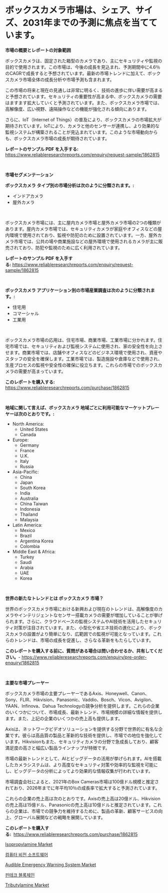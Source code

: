 <p><h1>ボックスカメラ市場は、シェア、サイズ、2031年までの予測に焦点を当てています。</h1></p><p><strong>市場の概要とレポートの対象範囲</strong></p>
<p><p>ボックスカメラは、固定された箱型のカメラであり、主にセキュリティや監視の目的で使用されます。この市場は、今後の成長を見込まれ、予測期間中に4.6％のCAGRで成長すると予想されています。最新の市場トレンドに加えて、ボックスカメラ市場全体の成長分析や市場予測も含まれます。</p><p>この市場の将来と現在の見通しは非常に明るく、技術の進歩に伴い需要が高まると予想されています。セキュリティの重要性が高まる中、ボックスカメラの需要はますます拡大していくと予測されています。また、ボックスカメラ市場では、高解像度、広い視野、遠隔操作などの機能が強化される傾向にあります。</p><p>さらに、IoT（Internet of Things）の普及により、ボックスカメラの市場拡大が期待されています。IoTにより、カメラと他のセンサーが連携し、より効果的な監視システムが構築されることが見込まれています。このような市場動向からも、ボックスカメラ市場の成長が期待されています。</p></p>
<p><strong>レポートのサンプル PDF を入手する:</strong> <a href="https://www.reliableresearchreports.com/enquiry/request-sample/1862815">https://www.reliableresearchreports.com/enquiry/request-sample/1862815</a></p>
<p>&nbsp;</p>
<p><strong>市場セグメンテーション</strong></p>
<p><strong>ボックスカメラ タイプ別の市場分析は次のように分類されます。:</strong></p>
<p><ul><li>インドアカメラ</li><li>屋外カメラ</li></ul></p>
<p>&nbsp;</p>
<p><p>ボックスカメラ市場には、主に屋内カメラ市場と屋外カメラ市場の2つの種類があります。屋内カメラ市場では、セキュリティカメラが家庭やオフィスなどの屋内環境で使用されており、監視や防犯のために設置されています。一方、屋外カメラ市場では、公共の場や商業施設などの屋外環境で使用されるカメラが主に販売されており、防犯や監視のために広く利用されています。</p></p>
<p><strong>レポートのサンプル PDF を入手する:</strong>&nbsp;<a href="https://www.reliableresearchreports.com/enquiry/request-sample/1862815">https://www.reliableresearchreports.com/enquiry/request-sample/1862815</a></p>
<p>&nbsp;</p>
<p><strong> ボックスカメラ アプリケーション別の市場産業調査は次のように分類されます。:</strong></p>
<p><ul><li>住宅用</li><li>コマーシャル</li><li>工業用</li></ul></p>
<p>&nbsp;</p>
<p><p>ボックスカメラ市場の応用は、住宅市場、商業市場、工業市場に分かれます。住宅市場では、セキュリティおよび監視システムに使用され、家の安全性を向上させます。商業市場では、店舗やオフィスなどのビジネス環境で使用され、資産やスタッフの安全を確保します。工業市場では、製造施設や倉庫などで使用され、生産プロセスの監視や安全性の確保に役立ちます。これらの市場でのボックスカメラの需要が高まっています。</p></p>
<p><strong>このレポートを購入する:</strong>&nbsp; <a href="https://www.reliableresearchreports.com/purchase/1862815">https://www.reliableresearchreports.com/purchase/1862815</a></p>
<p>&nbsp;</p>
<p><strong>地域に関して言えば、ボックスカメラ 地域ごとに利用可能なマーケットプレーヤーは次のとおりです。:</strong></p>
<p><ul>
    <li>
        North America:
        <ul>
            <li>United States</li>
            <li>Canada</li>
        </ul>
    </li>
    <li>
        Europe:
        <ul>
            <li>Germany</li>
            <li>France</li>
            <li>U.K.</li>
            <li>Italy</li>
            <li>Russia</li>
        </ul>
    </li>
    <li>
        Asia-Pacific:
        <ul>
            <li>China</li>
            <li>Japan</li>
            <li>South Korea</li>
            <li>India</li>
            <li>Australia</li>
            <li>China Taiwan</li>
            <li>Indonesia</li>
            <li>Thailand</li>
            <li>Malaysia</li>
        </ul>
    </li>
    <li>
        Latin America:
        <ul>
            <li>Mexico</li>
            <li>Brazil</li>
            <li>Argentina Korea</li>
            <li>Colombia</li>
        </ul>
    </li>
    <li>
        Middle East & Africa:
        <ul>
            <li>Turkey</li>
            <li>Saudi</li>
            <li>Arabia</li>
            <li>UAE</li>
            <li>Korea</li>
        </ul>
    </li>
    </ul></p>
<p>&nbsp;</p>
<p><strong>世界の新たなトレンドとは ボックスカメラ 市場？</strong></p>
<p><p>世界のボックスカメラ市場における新興および現在のトレンドは、高解像度のカメラやインテリジェントなセンサー搭載カメラの需要が増加していることが挙げられます。さらに、クラウドベースの監視システムやAI技術を活用したセキュリティ対策が注目されています。また、小型化や省エネ技術の進化により、ボックスカメラの設置がより簡単になり、広範囲での監視が可能となっています。これらのトレンドは、市場の成長を促進し、さらなる革新をもたらしています。</p></p>
<p><strong>このレポートを購入する前に、質問がある場合は問い合わせるか、共有してください。</strong>- <a href="https://www.reliableresearchreports.com/enquiry/pre-order-enquiry/1862815">https://www.reliableresearchreports.com/enquiry/pre-order-enquiry/1862815</a></p>
<p>&nbsp;</p>
<p><strong>主要な市場プレーヤー</strong></p>
<p><p>ボックスカメラ市場の主要プレーヤーであるAxis、Honeywell、Canon、Sony、FLIR、Hikvision、Panasonic、Vaddio、Bosch、Vicon、Avigilon、YAAN、Infinova、Dahua Technologyの競争分析を提供します。これらの企業のいくつかについて、市場成長、最新トレンド、市場規模の詳細な情報を提供します。また、上記の企業のいくつかの売上高も提供します。</p><p>Axisは、ネットワークビデオソリューションを提供する分野で世界的に有名な企業です。彼らは高品質の製品と革新的な技術を提供し、市場での地位を強化しています。Hikvisionもまた、セキュリティカメラの分野で急成長しており、顧客満足度の高さと幅広い製品ラインナップが特徴です。</p><p>市場の最新トレンドとして、AIとビッグデータの活用が挙げられます。AIを搭載したカメラシステムは、より高度なセキュリティ対策や効率的な監視を可能にし、ビッグデータの分析によってより効果的な情報収集が行われています。</p><p>市場調査会社によると、2021年のBox Cameras市場は100億ドル規模と推定されており、2026年までに年平均10％の成長率で拡大すると予測されています。</p><p>これらの企業の売上高は次のとおりです。Axisの売上高は20億ドル、Hikvisionの売上高は15億ドル、Panasonicの売上高は10億ドルと推定されています。これらの企業は、市場での競争力を維持するために、製品の革新、顧客サービスの向上、グローバル展開などの戦略を展開しています。</p></p>
<p><strong>このレポートを購入する:</strong>&nbsp;&nbsp;<a href="https://www.reliableresearchreports.com/purchase/1862815">https://www.reliableresearchreports.com/purchase/1862815</a></p>
<p><p><a href="https://github.com/GroverBarry/Market-Research-Report-List-4/blob/main/isopropylamine-market.md">Isopropylamine Market</a></p><p><a href="https://medium.com/@trevorkruvalis5678/%EC%BB%B4%ED%93%A8%ED%84%B0-%EB%B9%84%EC%A0%84-%EC%86%8C%ED%94%84%ED%8A%B8%EC%9B%A8%EC%96%B4-%EC%8B%9C%EC%9E%A5-%EC%8B%9C%EC%9E%A5-cagr-%EC%8B%9C%EC%9E%A5-%ED%8A%B8%EB%A0%8C%EB%93%9C-%EB%B0%8F-%EC%84%B1%EC%9E%A5-%EC%A0%84%EB%9E%B5%EC%97%90-%EB%8C%80%ED%95%9C-%ED%86%B5%EC%B0%B0%EB%A0%A5-8ba943a087a5">컴퓨터 비전 소프트웨어</a></p><p><a href="https://issuu.com/reportprime-2/docs/audible-emergency-warning-system-market-size-2030.">Audible Emergency Warning System Market</a></p><p><a href="https://medium.com/@waynewood21/%ED%95%80%ED%85%8C%ED%81%AC-%EB%B8%94%EB%A1%9D%EC%B2%B4%EC%9D%B8-%EC%8B%9C%EC%9E%A5-%EC%A1%B0%EC%82%AC-%EB%B3%B4%EA%B3%A0%EC%84%9C-%EA%B7%B8-%EC%97%AD%EC%82%AC-%EB%B0%8F-2031%EB%85%84%EA%B9%8C%EC%A7%80%EC%9D%98-%EC%98%88%EC%B8%A1%EA%B9%8C%EC%A7%80-2024%EB%85%84%EA%B9%8C%EC%A7%80-76a2a0ef1d7c">핀테크 블록체인</a></p><p><a href="https://github.com/lylyparadise/Market-Research-Report-List-2/blob/main/tributylamine-market.md">Tributylamine Market</a></p></p>